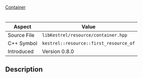 [Container](index.md)
# 
| Aspect | Value |
| --- | --- |
| Source File | `libKestrel/resource/container.hpp` |
| C++ Symbol | `kestrel::resource::first_resource_of` |
| Introduced | Version 0.8.0 |
## Description
